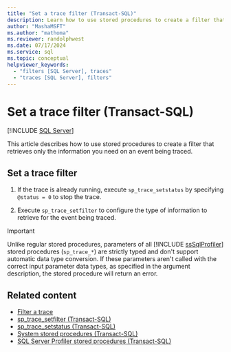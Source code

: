 ```yaml
---
title: "Set a trace filter (Transact-SQL)"
description: Learn how to use stored procedures to create a filter that retrieves only the information you need on an event being traced.
author: "MashaMSFT"
ms.author: "mathoma"
ms.reviewer: randolphwest
ms.date: 07/17/2024
ms.service: sql
ms.topic: conceptual
helpviewer_keywords:
  - "filters [SQL Server], traces"
  - "traces [SQL Server], filters"
---
```

# Set a trace filter (Transact-SQL)

[!INCLUDE [SQL Server](../../includes/applies-to-version/sqlserver.md)]

This article describes how to use stored procedures to create a filter that retrieves only the information you need on an event being traced.

## Set a trace filter

1. If the trace is already running, execute `sp_trace_setstatus` by specifying `@status = 0` to stop the trace.

1. Execute `sp_trace_setfilter` to configure the type of information to retrieve for the event being traced.

> [!IMPORTANT]  
> Unlike regular stored procedures, parameters of all [!INCLUDE [ssSqlProfiler](../../includes/sssqlprofiler-md.md)] stored procedures (`sp_trace_*`) are strictly typed and don't support automatic data type conversion. If these parameters aren't called with the correct input parameter data types, as specified in the argument description, the stored procedure will return an error.

## Related content

- [Filter a trace](filter-a-trace.md)
- [sp_trace_setfilter (Transact-SQL)](../system-stored-procedures/sp-trace-setfilter-transact-sql.md)
- [sp_trace_setstatus (Transact-SQL)](../system-stored-procedures/sp-trace-setstatus-transact-sql.md)
- [System stored procedures (Transact-SQL)](../system-stored-procedures/system-stored-procedures-transact-sql.md)
- [SQL Server Profiler stored procedures (Transact-SQL)](../system-stored-procedures/sql-server-profiler-stored-procedures-transact-sql.md)
